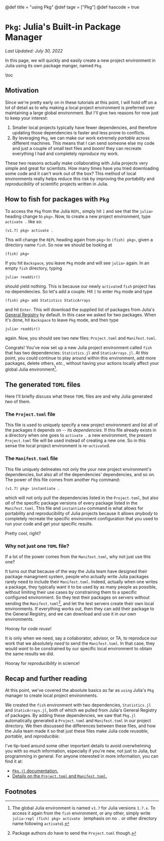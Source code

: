 @def title = "using Pkg"
@def tage = ["Pkg"]
@def hascode = true

# `Pkg`: Julia's Built-in Package Manager

_Last Updated: July 30, 2022_

In this page, we will quickly and easily create a new project environment in Julia using its own package manger, named `Pkg`.

\toc

## Motivation

Since we're pretty early on in these tutorials at this point, I will hold off on a lot of detail as to why making a local project environment is preferred over maintaining a large global environment. But I'll give two reasons for now just to keep your interest:

1. Smaller local projects typically have fewer dependencies, and therefore updating those dependencies is faster and less prone to conflicts.
1. By leveraging `Pkg`, we can make our work extremely _portable_ across different machines. This means that I can send someone else my code and just a couple of small text files and _boom!_ they can recreate everything I had and completely _reproduce_ my work.

These two reasons actually make collaborating with Julia projects very simple and great for scientists. How many times have you tried downloading some code and it can't work out of the box? This method of local environments really helps reduce this risk by improving the _portability_ and _reproducibility_ of scientific projects written in Julia.

## How to fish for packages with `Pkg`

To access the `Pkg` from the Julia `REPL`, simply hit `]` and see that the `julia>` heading change to `pkg>`. Now, to create a new project environment, type `activate .` like so:

```julia-repl
(v1.7) pkg> activate .
```

This will change the `REPL` heading again from `pkg>` to `(fish) pkg>`, given a directory name `fish`. So now we should be looking at 

```julia-repl
(fish) pkg> 
```

If you hit `Backspace`, you leave `Pkg` mode and will see `julia>` again. In an empty `fish` directory, typing 

```julia-repl
julia> readdir()
```

should yield nothing. This is because our newly `activate`d `fish` project has no dependencies. So let's add a couple. Hit `]` to enter `Pkg` mode and type

```julia-repl
(fish) pkg> add Statistics StaticArrays
```

and hit `Enter`. This will download the supplied list of packages from Julia's [General Registry](https://github.com/JuliaRegistries/General) by default. In this case we asked for two packages. When it's done, hit `Backspace` to leave `Pkg` mode, and then type 

```julia-repl
julia> readdir()
```

again. Now, you should see two new files: `Project.toml` and `Manifest.toml`.

Congrats! You've now set up a new Julia project environment called `fish` that has two dependencies: `Statistics.jl` and `StaticArrays.jl`. At this point, you could continue to play around within this environment, add more packages, delete others, _etc._, without having your actions locally affect your global Julia environment[^1].

## The generated `TOML` files

Here I'll briefly discuss what these `TOML` files are and why Julia generated _two_ of them.

### The `Project.toml` file

This file is used to uniquely specify a new project environment and list all of the packages it depends on -- its _dependencies_. If this file already exists in a directory when one goes to `activate .` a new environment, the present `Project.toml` file will be used instead of creating a new one. So in this sense the local project environment is re-`activate`d.

### The `Manifest.toml` file

This file uniquely delineates not only the your new project environment's dependencies, but also all of the dependencies' dependencies, and so on. The power of this file comes from another `Pkg` command:

```julia-repl
(v1.7) pkg> instantiate .
```

which will not only pull the dependencies listed in the `Project.toml`, but also _all_ of the specific package versions of every package listed in the `Manifest.toml`. This file and `instantiate` command is what allows for portability and reproducibility of Julia projects because it allows _anybody_ to completely recreate the specific environment configuration that you used to run your code and get your specific results. 

Pretty cool, right?

### Why not just one `TOML` file?

If a lot of the power comes from the `Manifest.toml`, why not just use this one?

It turns out that because of the way the Julia team have designed their package managment system, people who actually write Julia packages rarely need to include their `Manifest.toml`. Indeed, actually when one writes a package, they typically want it to be used by as many people as possible, without limiting their use cases by constraining them to a specific configured environment. So they test their packages on servers without sending the `Manifest.toml`[^2], and let the test servers create their own local environments. If everything works out, then they can add their package to the General Registry, and we can download and use it in _our own_ environments.

Hooray for _code reuse_!

It is only when we need, say a collaborator, advisor, or TA, to reproduce our work that we absolutely _need_ to send the `Manifest.toml`. In that case, they would _want_ to be constrained by our specific local environment to obtain the same results we did.

Hooray for _reproducibility_ in science!

## Recap and further reading

At this point, we've covered the absolute basics as far as `using` Julia's `Pkg` manager to create local project environments. 

We created the `fish` environment with two dependencies, `Statistics.jl` and `StaticArrays.jl`, both of which we pulled from Julia's General Registry of packages. By adding these dependencies, we saw that `Pkg.jl` automatically generated a `Project.toml` and `Manifest.toml` in our project directory. We then discussed the differences between these files, and how the Julia team made it so that just these files make Julia code _reusable_, _portable_, and _reproducible_.

I've tip-toed around some other important details to avoid overwhelming you with so much information, especially if you're new, not just to Julia, but programming in general. For anyone interested in more information, you can find it at:

- [`Pkg.jl` documentation.](https://pkgdocs.julialang.org/v1/)
- [Details on the `Project.toml` and `Manifest.toml`.](https://pkgdocs.julialang.org/v1/toml-files/)

## Footnotes

[^1]: The global Julia environment is named `v1.7` for Julia versions `1.7.x`. To access it again from the `fish` environment, or any other, simply write ```julia-repl
(fish) pkg> activate
``` (emphasis on no `.` or other directory name following `activate`).

[^2]: Package authors _do_ have to send the `Project.toml` though.